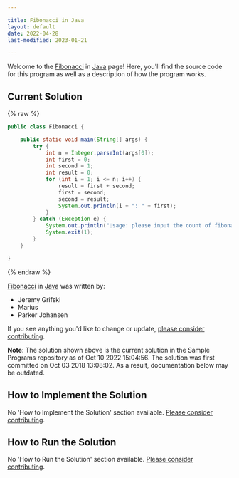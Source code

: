 ```yaml
---

title: Fibonacci in Java
layout: default
date: 2022-04-28
last-modified: 2023-01-21

---
```


Welcome to the [Fibonacci](https://sampleprograms.io/projects/fibonacci) in [Java](https://sampleprograms.io/languages/java) page! Here, you'll find the source code for this program as well as a description of how the program works.

## Current Solution

{% raw %}

```java
public class Fibonacci {

    public static void main(String[] args) {
        try {
            int n = Integer.parseInt(args[0]);
            int first = 0;
            int second = 1;
            int result = 0;
            for (int i = 1; i <= n; i++) {
                result = first + second;
                first = second;
                second = result;
                System.out.println(i + ": " + first);
            }
        } catch (Exception e) {
            System.out.println("Usage: please input the count of fibonacci numbers to output");
            System.exit(1);
        }
    }

}
```

{% endraw %}

[Fibonacci](https://sampleprograms.io/projects/fibonacci) in [Java](https://sampleprograms.io/languages/java) was written by:

- Jeremy Grifski
- Marius
- Parker Johansen

If you see anything you'd like to change or update, [please consider contributing](https://github.com/TheRenegadeCoder/sample-programs).

**Note**: The solution shown above is the current solution in the Sample Programs repository as of Oct 10 2022 15:04:56. The solution was first committed on Oct 03 2018 13:08:02. As a result, documentation below may be outdated.

## How to Implement the Solution

No 'How to Implement the Solution' section available. [Please consider contributing](https://github.com/TheRenegadeCoder/sample-programs-website).

## How to Run the Solution

No 'How to Run the Solution' section available. [Please consider contributing](https://github.com/TheRenegadeCoder/sample-programs-website).